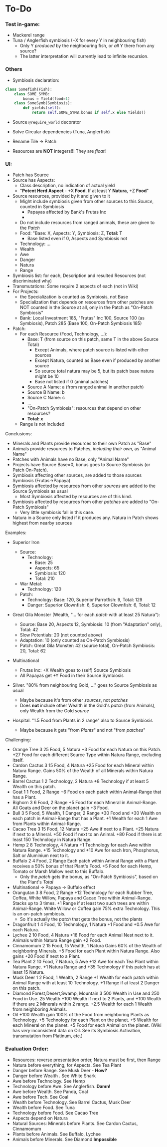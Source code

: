 To-Do
=====

### Test in-game:

- Mackerel range
- Tuna / Anglerfish symbiosis (+X for every Y in neighbouring fish)
    - Only Y _produced_ by the neighbouring fish, or _all_ Y there from any source?
    - The latter interpretation will currently lead to infinite recursion.

### Others

- Symbiosis declaration:

```python
class Somefish(Fish):
    class SOME_SYMB:
        bonus = Yield(food=1)
    class SomeSymb(Symbiosis):
        def yields(self):
            return self.SOME_SYMB.bonus if self.x else Yields()

```

- Source `@require_world` decorator

- Solve Circular dependencies (Tuna, Anglerfish)

- Rename Tile -> Patch

- Resources are **NOT** integers!!! They are _float_!

### UI:

- Patch has Source
- Source has Aspects:
    - Class description, no indication of actual yield
    - "**Potent Herd Aspect** - +X **Food**. If at least Y **Natura**, +Z **Food**"
- Source resources, provided by it and given to it
    - Might include symbiosis given from other sources to this _Source_, counted in Symbiosis
        - Papayas affected by Bank's Frutas Inc
        -
    - Do not include resources from ranged animals, these are given to the _Patch_
    - Food: "Base: X, Aspects: Y, Symbiosis: Z, **Total: T**
        - Base listed even if 0, Aspects and Symbiosis not
    - Technology: ...
    - Wealth
    - Awe
    - Danger
    - Natura
    - Range
- Symbiosis list: for each, Description and resulted Resources (not discriminated why)
- Transmutations: Some require 2 aspects of each (not in Wiki)
- For Projects:
    - the Specialization is counted as Symbiosis, not Base
    - Specialization that depends on resources from other patches
      are NOT counted in the Source at all, only in the Patch as "On-Patch Symbiosis"
    - Bank: Local Investment 185, "Frutas" Inc 100, Source 100 (as Symbiosis),
      Patch 285 (Base 100, On-Patch Symbiosis 185)
- Patch:
    - For each Resource (Food, Technology, ...):
        - Base: T (from source on this patch, same T in the above Source Total)
            - Except Animals, where patch source is listed with other sources
            - Except Natura, counted as Base even if produced by another source
            - So source total natura may be 5, but its patch base natura might be 10
            - Base not listed if 0 (animal patches)
        - Source A Name: a (from ranged animal in another patch)
        - Source B Name: b
        - Source C Name: c
        - ...
        - "On-Patch Symbiosis": resources that depend on other resources?
        - **Total: x**
    - Range is not included

Conclusions:

- Minerals and Plants provide resources to their own Patch as "Base"
- Animals provide resources to Patches, _including their own_, as "Animal Name"
- Patches with Animals have no Base, only "Animal Name"
- Projects have Source Base=0, bonus goes to Source Symbiosis (or Patch On-Patch).
- Symbiosis affecting other sources, are added to those sources Symbiosis (Frutas->Papaya)
- Symbiosis affected by resources from other _sources_ are added to the Source Symbiosis as usual
    - Most Symbiosis affected by resources are of this kind.
- Symbiosis affected by resources from other _patches_ are added to "On-Patch Symbiosis"
    - Very little symbiosis fall in this case.
- Natura in a Source only listed if it produces any. Natura in Patch shows highest from nearby sources

Examples:

- Superior Iron
    - Source:
        - Technology:
            - Base: 25
            - Aspects: 65
            - Symbiosis: 120
            - Total: 210
    - War Metal:
        - Technology: 120
    - Patch:
        - Technology: Base: 120, Superior Parrotfish: 9, Total: 129
        - Danger: Superior Clownfish: 6, Superior Clownfish: 6, Total: 12

- Great Gila Monster (Wealth, "... for each _patch_ with at least 25 Natura"):
    - Source: Base 20, Aspects 12, Symbiosis: 10 (from "Adaptation" only), Total: 42
    - Slow Potentials: 20 (not counted above)
    - Adaptation: 10 (only counted as On-Patch Symbiosis)
    - Patch: Great Gila Monster: 42 (source total), On-Patch Symbiosis: 20, Total: 62

- Multinational
    - Frutas Inc: +X Wealth goes to (self) Source Symbiosis
    - All Papayas get +Y Food in their Source Symbiosis

- Silver. "80% from neighbouring Gold, ..." goes to Source Symbiosis as usual
    - Maybe because it's from other _sources_, not _patches_
    - Does **not** include other Wealth in the Gold's _patch_ (from Animals), only
      Wealth from the Gold _source_
- Hospital. "1.5 Food from Plants in 2 range" also to Source Symbiosis
    - Maybe because it gets "from _Plants_" and not "from _patches_"

Challenging:

- Orange Tree 3 25 Food, 5 Natura +3 Food for each Natura on this Patch.
  +27 Food for each different Source Type within Natura Range, excluding itself.
- Cardon Cactus 3 15 Food, 4 Natura +25 Food for each Mineral within Natura Range.
  Gains 50% of the Wealth of all Minerals within Natura Range.
- Barrel Cactus 1 2 Technology, 2 Natura +8 Technology if at least 5 Wealth on this patch.
- Goat 1 1 Food, 2 Range +6 Food on each patch within Animal-Range that has a Plant.
- Bighorn 3 6 Food, 2 Range +5 Food for each Mineral in Animal-Range.
  All Goats and Deer on the planet gain +3 Food.
- Bull 3 5 Food, 5 Wealth, 1 Danger, 2 Range +30 Food and +30 Wealth on each patch in Animal-Range that has a Plant.
  +1 Wealth for each 1 Awe from Plants within Animal-Range.
- Cacao Tree 3 15 Food, 12 Natura +25 Awe if next to a Plant. +25 Natura if next to a Mineral. +50 Food if next to an
  Animal.
  +80 Food if there is at least 150 Technology in Natura Range.
- Hemp 2 8 Technology, 4 Natura +1 Technology for each Awe within Natura Range.
  +15 Technology and +10 Awe for each Iron, Phosphorus, Salt or Aluminium next to it.
- Buffalo 2 4 Food, 2 Range Each patch within Animal Range with a Plant receives a 50% bonus of that Plant's Food.
  +5 Food for each Hemp, Tomato or Marsh Mallow next to this Buffalo.
    - Only the _patch_ gets the bonus, as "On-Patch Symbiosis", based on the Plant's _Total_
- Multinational -> Papaya -> Buffalo effect
- Orangutan 3 8 Food, 2 Range +12 Technology for each Rubber Tree, Coffea, White Willow, Papaya and Cacao Tree within
  Animal-Range. Stacks up to 3 times. +1 Range if at least two such trees are within Animal-Range.
  White Willow or Coffea gain 75% extra Technology. This is an on-patch symbiosis.
    - So it's actually the _patch_ that gets the bonus, not the plants
- Dragonfruit 1 4 Food, 10 Technology, 1 Natura +1 Food and +0.5 Awe for each Natura.
- Lychee 2 10 Food, 4 Natura +18 Food for each Animal Nest next to it.
  Animals within Natura Range gain +2 Food.
- Cinnamomum 2 15 Food, 15 Wealth, 1 Natura Gains 60% of the Wealth of neighboring Minerals.
  +5 Food for each Plant within Natura Range. Also gains +20 Food if next to a Plant.
- Tea Plant 2 10 Food, 7 Natura, 5 Awe +12 Awe for each Tea Plant within Natura Range.
  +1 Natura Range and +35 Technology if this patch has at least 15 Natura.
- Musk Deer 	1 	2 Food, 1 Wealth, 2 Range 	+1 Wealth for each patch within Animal Range with at least 10 Technology.
+1 Range if at least 2 Danger on this patch.
- Diamond 	Forest,Desert,Swamp, Mountain 	3 	500 Wealth in Use and 250 Food in Use. 	25 Wealth 	+100 Wealth if next to 2 Plants, and +100 Wealth if there are 2 Minerals within 2 range.
+2.5 Wealth for each 1 Wealth from neighboring Animals.
- Oil 	+100 Wealth gain 100% of the Food from neighboring Plants as Technology.
+5 Technology for each Plant on the planet. +5 Wealth for each Mineral on the planet. +5 Food for each Animal on the planet.
  (Wiki has _very_ inconsistent data on Oil. See its Symbiosis Activation, transmutation from Platinum, etc.)

### Evaluation Order:

- Resources: reverse presentation order, Natura must be first, then Range
- Natura before everything, for Aspects. See Tea Plant
- Danger before Range. See Musk Deer - **How?**
- Danger before Wealth . See White Shark
- Awe before Technology. See Hemp
- Technology before Awe. See Anglerfish. **Damn!**
- Awe before Wealth. See Panda, Coal
- Awe before Tech. See Coal
- Wealth before Technology. See Barrel Cactus, Musk Deer
- Wealth before Food. See Tuna
- Technology before Food. See Cacao Tree
- Aspects depend on Natura
- Natural Sources: Minerals before Plants. See Cardon Cactus, Cinnamomum
- Plants before Animals. See Buffalo, Lychee
- Animals before Minerals. See Diamond **Impossible**
